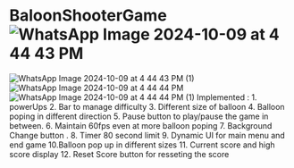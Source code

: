 # BaloonShooterGame![WhatsApp Image 2024-10-09 at 4 44 43 PM](https://github.com/user-attachments/assets/5b766852-78d0-4659-9c73-02261f55369d)
![WhatsApp Image 2024-10-09 at 4 44 43 PM (1)](https://github.com/user-attachments/assets/6da24931-d537-450c-af6f-e0d83d5421e8)
![WhatsApp Image 2024-10-09 at 4 44 44 PM](https://github.com/user-attachments/assets/7f5feabf-d727-4cd6-938c-794a32dce5ac)
![WhatsApp Image 2024-10-09 at 4 44 44 PM (1)](https://github.com/user-attachments/assets/68e9f657-de39-4758-bfaf-b7e62a0106e6)
Implemented : 1. powerUps
              2. Bar to manage difficulty
              3. Different  size of balloon 
              4. Balloon poping in different direction
              5. Pause button to play/pause the game in between.
              6. Maintain 60fps even at more balloon poping
              7. Background Change button .
              8. Timer 80 second limit
              9. Dynamic UI for main menu and end game
              10.Balloon pop up in different sizes
              11. Current score and high score display
              12. Reset Score button for resseting the score
